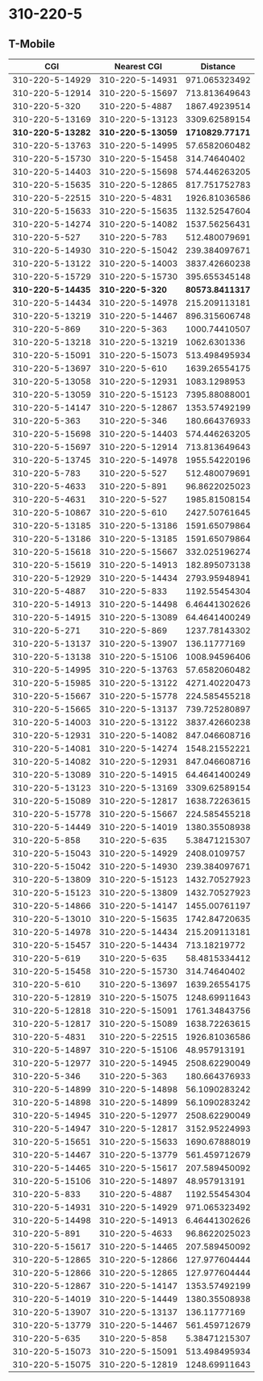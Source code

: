# 310-220-5
## T-Mobile


| CGI | Nearest CGI | Distance |
|-----|-------------|----------|
| 310-220-5-14929 | 310-220-5-14931 | 971.065323492 |
| 310-220-5-12914 | 310-220-5-15697 | 713.813649643 |
| 310-220-5-320 | 310-220-5-4887 | 1867.49239514 |
| 310-220-5-13169 | 310-220-5-13123 | 3309.62589154 |
| **310-220-5-13282** | **310-220-5-13059** | **1710829.77171** |
| 310-220-5-13763 | 310-220-5-14995 | 57.6582060482 |
| 310-220-5-15730 | 310-220-5-15458 | 314.74640402 |
| 310-220-5-14403 | 310-220-5-15698 | 574.446263205 |
| 310-220-5-15635 | 310-220-5-12865 | 817.751752783 |
| 310-220-5-22515 | 310-220-5-4831 | 1926.81036586 |
| 310-220-5-15633 | 310-220-5-15635 | 1132.52547604 |
| 310-220-5-14274 | 310-220-5-14082 | 1537.56256431 |
| 310-220-5-527 | 310-220-5-783 | 512.480079691 |
| 310-220-5-14930 | 310-220-5-15042 | 239.384097671 |
| 310-220-5-13122 | 310-220-5-14003 | 3837.42660238 |
| 310-220-5-15729 | 310-220-5-15730 | 395.655345148 |
| **310-220-5-14435** | **310-220-5-320** | **80573.8411317** |
| 310-220-5-14434 | 310-220-5-14978 | 215.209113181 |
| 310-220-5-13219 | 310-220-5-14467 | 896.315606748 |
| 310-220-5-869 | 310-220-5-363 | 1000.74410507 |
| 310-220-5-13218 | 310-220-5-13219 | 1062.6301336 |
| 310-220-5-15091 | 310-220-5-15073 | 513.498495934 |
| 310-220-5-13697 | 310-220-5-610 | 1639.26554175 |
| 310-220-5-13058 | 310-220-5-12931 | 1083.1298953 |
| 310-220-5-13059 | 310-220-5-15123 | 7395.88088001 |
| 310-220-5-14147 | 310-220-5-12867 | 1353.57492199 |
| 310-220-5-363 | 310-220-5-346 | 180.664376933 |
| 310-220-5-15698 | 310-220-5-14403 | 574.446263205 |
| 310-220-5-15697 | 310-220-5-12914 | 713.813649643 |
| 310-220-5-13745 | 310-220-5-14978 | 1955.54220196 |
| 310-220-5-783 | 310-220-5-527 | 512.480079691 |
| 310-220-5-4633 | 310-220-5-891 | 96.8622025023 |
| 310-220-5-4631 | 310-220-5-527 | 1985.81508154 |
| 310-220-5-10867 | 310-220-5-610 | 2427.50761645 |
| 310-220-5-13185 | 310-220-5-13186 | 1591.65079864 |
| 310-220-5-13186 | 310-220-5-13185 | 1591.65079864 |
| 310-220-5-15618 | 310-220-5-15667 | 332.025196274 |
| 310-220-5-15619 | 310-220-5-14913 | 182.895073138 |
| 310-220-5-12929 | 310-220-5-14434 | 2793.95948941 |
| 310-220-5-4887 | 310-220-5-833 | 1192.55454304 |
| 310-220-5-14913 | 310-220-5-14498 | 6.46441302626 |
| 310-220-5-14915 | 310-220-5-13089 | 64.4641400249 |
| 310-220-5-271 | 310-220-5-869 | 1237.78143302 |
| 310-220-5-13137 | 310-220-5-13907 | 136.11777169 |
| 310-220-5-13138 | 310-220-5-15106 | 1008.94596406 |
| 310-220-5-14995 | 310-220-5-13763 | 57.6582060482 |
| 310-220-5-15985 | 310-220-5-13122 | 4271.40220473 |
| 310-220-5-15667 | 310-220-5-15778 | 224.585455218 |
| 310-220-5-15665 | 310-220-5-13137 | 739.725280897 |
| 310-220-5-14003 | 310-220-5-13122 | 3837.42660238 |
| 310-220-5-12931 | 310-220-5-14082 | 847.046608716 |
| 310-220-5-14081 | 310-220-5-14274 | 1548.21552221 |
| 310-220-5-14082 | 310-220-5-12931 | 847.046608716 |
| 310-220-5-13089 | 310-220-5-14915 | 64.4641400249 |
| 310-220-5-13123 | 310-220-5-13169 | 3309.62589154 |
| 310-220-5-15089 | 310-220-5-12817 | 1638.72263615 |
| 310-220-5-15778 | 310-220-5-15667 | 224.585455218 |
| 310-220-5-14449 | 310-220-5-14019 | 1380.35508938 |
| 310-220-5-858 | 310-220-5-635 | 5.38471215307 |
| 310-220-5-15043 | 310-220-5-14929 | 2408.0109757 |
| 310-220-5-15042 | 310-220-5-14930 | 239.384097671 |
| 310-220-5-13809 | 310-220-5-15123 | 1432.70527923 |
| 310-220-5-15123 | 310-220-5-13809 | 1432.70527923 |
| 310-220-5-14866 | 310-220-5-14147 | 1455.00761197 |
| 310-220-5-13010 | 310-220-5-15635 | 1742.84720635 |
| 310-220-5-14978 | 310-220-5-14434 | 215.209113181 |
| 310-220-5-15457 | 310-220-5-14434 | 713.18219772 |
| 310-220-5-619 | 310-220-5-635 | 58.4815334412 |
| 310-220-5-15458 | 310-220-5-15730 | 314.74640402 |
| 310-220-5-610 | 310-220-5-13697 | 1639.26554175 |
| 310-220-5-12819 | 310-220-5-15075 | 1248.69911643 |
| 310-220-5-12818 | 310-220-5-15091 | 1761.34843756 |
| 310-220-5-12817 | 310-220-5-15089 | 1638.72263615 |
| 310-220-5-4831 | 310-220-5-22515 | 1926.81036586 |
| 310-220-5-14897 | 310-220-5-15106 | 48.957913191 |
| 310-220-5-12977 | 310-220-5-14945 | 2508.62290049 |
| 310-220-5-346 | 310-220-5-363 | 180.664376933 |
| 310-220-5-14899 | 310-220-5-14898 | 56.1090283242 |
| 310-220-5-14898 | 310-220-5-14899 | 56.1090283242 |
| 310-220-5-14945 | 310-220-5-12977 | 2508.62290049 |
| 310-220-5-14947 | 310-220-5-12817 | 3152.95224993 |
| 310-220-5-15651 | 310-220-5-15633 | 1690.67888019 |
| 310-220-5-14467 | 310-220-5-13779 | 561.459712679 |
| 310-220-5-14465 | 310-220-5-15617 | 207.589450092 |
| 310-220-5-15106 | 310-220-5-14897 | 48.957913191 |
| 310-220-5-833 | 310-220-5-4887 | 1192.55454304 |
| 310-220-5-14931 | 310-220-5-14929 | 971.065323492 |
| 310-220-5-14498 | 310-220-5-14913 | 6.46441302626 |
| 310-220-5-891 | 310-220-5-4633 | 96.8622025023 |
| 310-220-5-15617 | 310-220-5-14465 | 207.589450092 |
| 310-220-5-12865 | 310-220-5-12866 | 127.977604444 |
| 310-220-5-12866 | 310-220-5-12865 | 127.977604444 |
| 310-220-5-12867 | 310-220-5-14147 | 1353.57492199 |
| 310-220-5-14019 | 310-220-5-14449 | 1380.35508938 |
| 310-220-5-13907 | 310-220-5-13137 | 136.11777169 |
| 310-220-5-13779 | 310-220-5-14467 | 561.459712679 |
| 310-220-5-635 | 310-220-5-858 | 5.38471215307 |
| 310-220-5-15073 | 310-220-5-15091 | 513.498495934 |
| 310-220-5-15075 | 310-220-5-12819 | 1248.69911643 |
